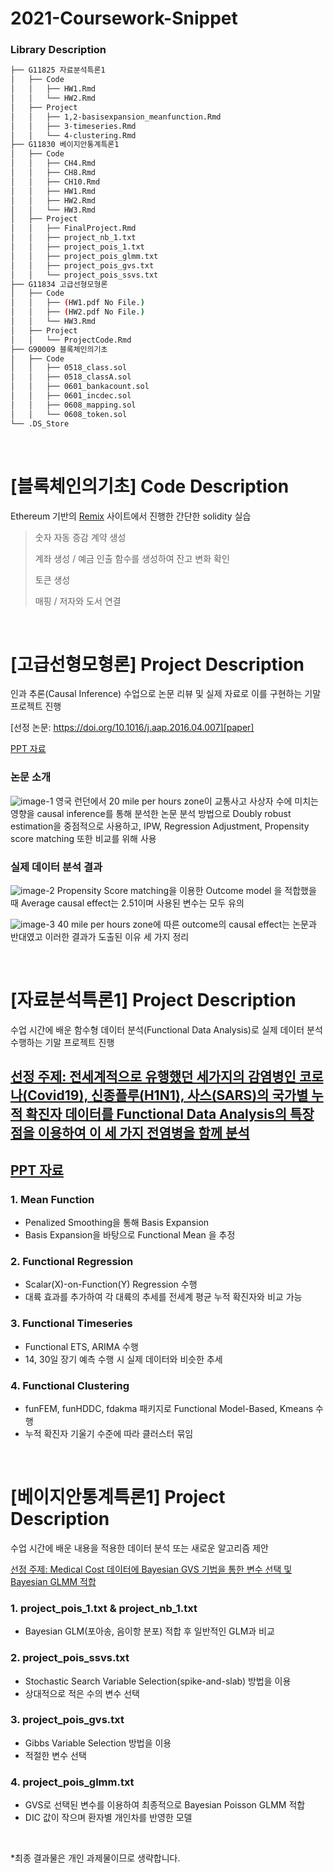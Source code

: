 # 2021-Coursework-Snippet

### Library Description

```bash
├── G11825 자료분석특론1
│   ├── Code
│   │   ├── HW1.Rmd
│   │   └── HW2.Rmd
│   ├── Project
│   │   ├── 1,2-basisexpansion_meanfunction.Rmd
│   │   ├── 3-timeseries.Rmd
│   │   └── 4-clustering.Rmd
├── G11830 베이지안통계특론1
│   ├── Code
│   │   ├── CH4.Rmd 
│   │   ├── CH8.Rmd 
│   │   ├── CH10.Rmd 
│   │   ├── HW1.Rmd 
│   │   ├── HW2.Rmd 
│   │   └── HW3.Rmd 
│   ├── Project
│   │   ├── FinalProject.Rmd
│   │   ├── project_nb_1.txt
│   │   ├── project_pois_1.txt
│   │   ├── project_pois_glmm.txt
│   │   ├── project_pois_gvs.txt
│   │   └── project_pois_ssvs.txt
├── G11834 고급선형모형론
│   ├── Code
│   │   ├── (HW1.pdf No File.)
│   │   ├── (HW2.pdf No File.)
│   │   └── HW3.Rmd
│   ├── Project
│   │   └── ProjectCode.Rmd
├── G90009 블록체인의기초
│   ├── Code
│   │   ├── 0518_class.sol
│   │   ├── 0518_classA.sol
│   │   ├── 0601_bankacount.sol
│   │   ├── 0601_incdec.sol
│   │   ├── 0608_mapping.sol
│   │   └── 0608_token.sol
└── .DS_Store
``` 
<br>


# [블록체인의기초] Code Description
Ethereum 기반의 [Remix][remix] 사이트에서 진행한 간단한 solidity 실습

> 숫자 자동 증감 계약 생성
> 
> 계좌 생성 / 예금 인출 함수를 생성하여 잔고 변화 확인
> 
> 토큰 생성
> 
> 매핑 / 저자와 도서 연결

[remix]: https://remix.ethereum.org/

<br>

# [고급선형모형론] Project Description
인과 추론(Causal Inference) 수업으로 논문 리뷰 및 실제 자료로 이를 구현하는 기말 프로젝트 진행

[선정 논문: https://doi.org/10.1016/j.aap.2016.04.007][paper]

[PPT 자료][ppt-causal]

### 논문 소개
![image-1](https://github.com/givitallugot/2021-Coursework-Snippet/blob/main/Image-Causal/%EC%8A%AC%EB%9D%BC%EC%9D%B4%EB%93%9C2.jpeg)
영국 런던에서 20 mile per hours zone이 교통사고 사상자 수에 미치는 영향을 causal inference를 통해 분석한 논문
분석 방법으로 Doubly robust estimation을 중점적으로 사용하고, IPW, Regression Adjustment, Propensity score matching 또한 비교를 위해 사용

### 실제 데이터 분석 결과
![image-2](https://github.com/givitallugot/2021-Coursework-Snippet/blob/main/Image-Causal/%EC%8A%AC%EB%9D%BC%EC%9D%B4%EB%93%9C15.jpeg)
Propensity Score matching을 이용한 Outcome model 을 적합했을 때 Average causal effect는 2.51이며 사용된 변수는 모두 유의

![image-3](https://github.com/givitallugot/2021-Coursework-Snippet/blob/main/Image-Causal/%EC%8A%AC%EB%9D%BC%EC%9D%B4%EB%93%9C16.jpeg)
40 mile per hours zone에 따른 outcome의 causal effect는 논문과 반대였고 이러한 결과가 도출된 이유 세 가지 정리

[paper]: https://www.sciencedirect.com/science/article/abs/pii/S0001457516301129
[ppt-causal]: https://github.com/givitallugot/2021-Coursework-Snippet/tree/main/Image-Causal 

<br>

# [자료분석특론1] Project Description
수업 시간에 배운 함수형 데이터 분석(Functional Data Analysis)로 실제 데이터 분석 수행하는 기말 프로젝트 진행

## [선정 주제: 전세계적으로 유행했던 세가지의 감염병인 코로나(Covid19), 신종플루(H1N1), 사스(SARS)의 국가별 누적 확진자 데이터를 Functional Data Analysis의 특장점을 이용하여 이 세 가지 전염병을 함께 분석][dataset-1]
## [PPT 자료][ppt-fda]

### 1. Mean Function
- Penalized Smoothing을 통해 Basis Expansion
- Basis Expansion을 바탕으로 Functional Mean 을 추정

### 2. Functional Regression
- Scalar(X)-on-Function(Y) Regression 수행
- 대륙 효과를 추가하여 각 대륙의 추세를 전세계 평균 누적 확진자와 비교 가능

### 3. Functional Timeseries
- Functional ETS, ARIMA 수행
- 14, 30일 장기 예측 수행 시 실제 데이터와 비슷한 추세

### 4. Functional Clustering
- funFEM, funHDDC, fdakma 패키지로 Functional Model-Based, Kmeans 수행
- 누적 확진자 기울기 수준에 따라 클러스터 묶임

[dataset-1]: https://www.kaggle.com/siraznaorem/n-covid-vs-mers-vs-sars-corona-flu-wars/#data
[ppt-fda]: https://github.com/givitallugot/2021-Coursework-Snippet/tree/main/Image-FDA

<br>

# [베이지안통계특론1] Project Description
수업 시간에 배운 내용을 적용한 데이터 분석 또는 새로운 알고리즘 제안

[선정 주제: Medical Cost 데이터에 Bayesian GVS 기법을 통한 변수 선택 및 Bayesian GLMM 적합][dataset-2]

### 1. project_pois_1.txt & project_nb_1.txt
- Bayesian GLM(포아송, 음이항 분포) 적합 후 일반적인 GLM과 비교

### 2. project_pois_ssvs.txt
- Stochastic Search Variable Selection(spike-and-slab) 방법을 이용
- 상대적으로 적은 수의 변수 선택

### 3. project_pois_gvs.txt
- Gibbs Variable Selection 방법을 이용
- 적절한 변수 선택

### 4. project_pois_glmm.txt
- GVS로 선택된 변수를 이용하여 최종적으로 Bayesian Poisson GLMM 적합
- DIC 값이 작으며 환자별 개인차를 반영한 모델 

[dataset-2]: https://www.kaggle.com/mirichoi0218/insurance

<br>

*최종 결과물은 개인 과제물이므로 생략합니다.
